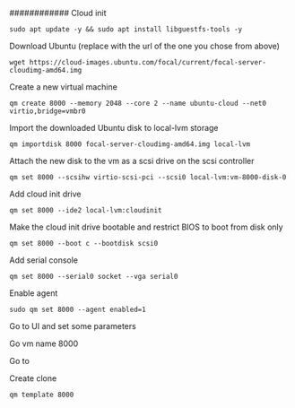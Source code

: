############ Cloud init 
 
    sudo apt update -y && sudo apt install libguestfs-tools -y

Download Ubuntu (replace with the url of the one you chose from above)

    wget https://cloud-images.ubuntu.com/focal/current/focal-server-cloudimg-amd64.img

Create a new virtual machine

    qm create 8000 --memory 2048 --core 2 --name ubuntu-cloud --net0 virtio,bridge=vmbr0

Import the downloaded Ubuntu disk to local-lvm storage

    qm importdisk 8000 focal-server-cloudimg-amd64.img local-lvm

Attach the new disk to the vm as a scsi drive on the scsi controller

    qm set 8000 --scsihw virtio-scsi-pci --scsi0 local-lvm:vm-8000-disk-0

Add cloud init drive

    qm set 8000 --ide2 local-lvm:cloudinit

Make the cloud init drive bootable and restrict BIOS to boot from disk only

    qm set 8000 --boot c --bootdisk scsi0

Add serial console

    qm set 8000 --serial0 socket --vga serial0

Enable agent

    sudo qm set 8000 --agent enabled=1


Go to UI and set some parameters 

Go vm name 8000  

Go to 



Create clone

    qm template 8000
    



